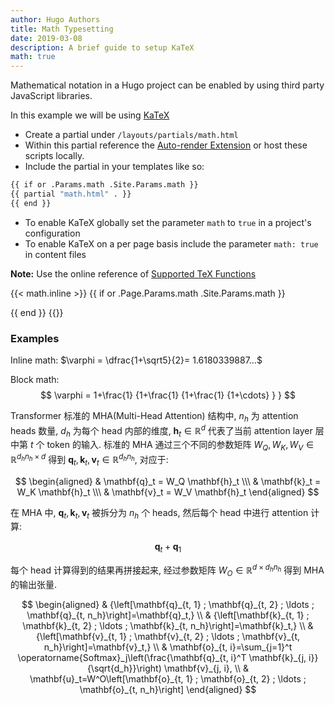 ```yaml
---
author: Hugo Authors
title: Math Typesetting
date: 2019-03-08
description: A brief guide to setup KaTeX
math: true
---
```


Mathematical notation in a Hugo project can be enabled by using third party JavaScript libraries.
<!--more-->

In this example we will be using [KaTeX](https://katex.org/)

- Create a partial under `/layouts/partials/math.html`
- Within this partial reference the [Auto-render Extension](https://katex.org/docs/autorender.html) or host these scripts locally.
- Include the partial in your templates like so:  

```bash
{{ if or .Params.math .Site.Params.math }}
{{ partial "math.html" . }}
{{ end }}
```

- To enable KaTeX globally set the parameter `math` to `true` in a project's configuration
- To enable KaTeX on a per page basis include the parameter `math: true` in content files

**Note:** Use the online reference of [Supported TeX Functions](https://katex.org/docs/supported.html)

{{< math.inline >}}
{{ if or .Page.Params.math .Site.Params.math }}
<!-- KaTeX -->
<link rel="stylesheet" href="https://cdn.jsdelivr.net/npm/katex@0.16.9/dist/katex.min.css" integrity="sha384-n8MVd4RsNIU0tAv4ct0nTaAbDJwPJzDEaqSD1odI+WdtXRGWt2kTvGFasHpSy3SV" crossorigin="anonymous">
<script defer src="https://cdn.jsdelivr.net/npm/katex@0.16.9/dist/katex.min.js" integrity="sha384-XjKyOOlGwcjNTAIQHIpgOno0Hl1YQqzUOEleOLALmuqehneUG+vnGctmUb0ZY0l8" crossorigin="anonymous"></script>
<script defer src="https://cdn.jsdelivr.net/npm/katex@0.16.9/dist/contrib/auto-render.min.js" integrity="sha384-+VBxd3r6XgURycqtZ117nYw44OOcIax56Z4dCRWbxyPt0Koah1uHoK0o4+/RRE05" crossorigin="anonymous" onload="renderMathInElement(document.body);"></script>
{{ end }}
{{</ math.inline >}}

### Examples

Inline math: $\varphi = \dfrac{1+\sqrt5}{2}= 1.6180339887…$

Block math:
$$
 \varphi = 1+\frac{1} {1+\frac{1} {1+\frac{1} {1+\cdots} } } 
$$

Transformer 标准的 MHA(Multi-Head Attention) 结构中, $n_h$ 为 attention heads 数量, $d_h$ 为每个 head 内部的维度, $\mathbf{h}_t \in \mathbb{R}^d$ 代表了当前 attention layer 层中第 $t$ 个 token 的输入. 标准的 MHA 通过三个不同的参数矩阵 $W_Q,W_K,W_V\in\mathbb{R}^{d_hn_h \times d}$ 得到 $\mathbf{q}_t, \mathbf{k}_t, \mathbf{v}_t \in \mathbb{R}^{d_h n_h}$, 对应于:

$$
\begin{aligned}
& \mathbf{q}_t = W_Q \mathbf{h}_t \\\
& \mathbf{k}_t = W_K \mathbf{h}_t \\\
& \mathbf{v}_t = W_V \mathbf{h}_t
\end{aligned}
$$

在 MHA 中, $\mathbf{q}_t, \mathbf{k}_t, \mathbf{v}_t$ 被拆分为 $n_h$ 个 heads, 然后每个 head 中进行 attention 计算:

$$
\mathbf{q}_t + \mathbf{q}_{1}
$$

每个 head 计算得到的结果再拼接起来, 经过参数矩阵 $W_O \in \mathbb{R}^{d \times d_h n_h}$ 得到 MHA 的输出张量.

$$
\begin{aligned}
& {\left[\mathbf{q}_{t, 1} ; \mathbf{q}_{t, 2} ; \ldots ; \mathbf{q}_{t, n_h}\right]=\mathbf{q}_t,} \\
& {\left[\mathbf{k}_{t, 1} ; \mathbf{k}_{t, 2} ; \ldots ; \mathbf{k}_{t, n_h}\right]=\mathbf{k}_t,} \\
& {\left[\mathbf{v}_{t, 1} ; \mathbf{v}_{t, 2} ; \ldots ; \mathbf{v}_{t, n_h}\right]=\mathbf{v}_t,} \\
& \mathbf{o}_{t, i}=\sum_{j=1}^t \operatorname{Softmax}_j\left(\frac{\mathbf{q}_{t, i}^T \mathbf{k}_{j, i}}{\sqrt{d_h}}\right) \mathbf{v}_{j, i}, \\
& \mathbf{u}_t=W^O\left[\mathbf{o}_{t, 1} ; \mathbf{o}_{t, 2} ; \ldots ; \mathbf{o}_{t, n_h}\right]
\end{aligned}
$$

